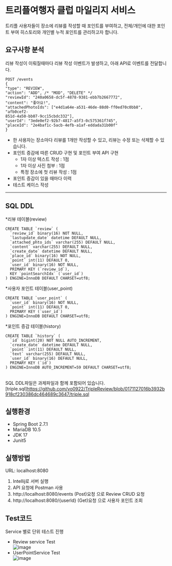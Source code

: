 # 트리플여행자 클럽 마일리지 서비스
트리플 사용자들이 장소에 리뷰를 작성할 때 포인트를 부여하고, 전체/개인에 대한 포인트 부여 히스토리와 개인별
누적 포인트를 관리하고자 합니다.
## 요구사항 분석
리뷰 작성이 이뤄질때마다 리뷰 작성 이벤트가 발생하고, 아래 API로 이벤트를 전달합니다.
```
POST /events
{
"type": "REVIEW",
"action": "ADD", /* "MOD", "DELETE" */
"reviewId": "240a0658-dc5f-4878-9381-ebb7b2667772",
"content": "좋아요!",
"attachedPhotoIds": ["e4d1a64e-a531-46de-88d0-ff0ed70c0bb8", "afb0cef2-
851d-4a50-bb07-9cc15cbdc332"],
"userId": "3ede0ef2-92b7-4817-a5f3-0c575361f745",
"placeId": "2e4baf1c-5acb-4efb-a1af-eddada31b00f"
}

```
+ 한 사용자는 장소마다 리뷰를 1개만 작성할 수 있고, 리뷰는 수정 또는 삭제할 수 있습니다.
+ 포인트 증감에 따른 CRUD 구현 및 포인트 부여 API 구현
  + 1자 이상 텍스트 작성 : 1점
  + 1자 이상 사진 첨부 : 1점
  + 특정 장소에 첫 리뷰 작성 : 1점
+ 포인트 증감이 있을 때마다 이력
+ 테스트 케이스 작성
--------------------------------------------------------------------------------------
## SQL DDL
*리뷰 테이블(review)
```
CREATE TABLE `review` (
  `review_id` binary(16) NOT NULL,
  `lastupdate_date` datetime DEFAULT NULL,
  `attached_phto_ids` varchar(255) DEFAULT NULL,
  `content` varchar(255) DEFAULT NULL,
  `create_date` datetime DEFAULT NULL,
  `place_id` binary(16) NOT NULL,
  `point` int(11) DEFAULT 0,
  `user_id` binary(16) NOT NULL,
  PRIMARY KEY (`review_id`),
  KEY `pointSearchIdx` (`user_id`)
) ENGINE=InnoDB DEFAULT CHARSET=utf8;
```
*사용자 포인트 테이블(user_point)
```
CREATE TABLE `user_point` (
  `user_id` binary(16) NOT NULL,
  `point` int(11) DEFAULT 0,
  PRIMARY KEY (`user_id`)
) ENGINE=InnoDB DEFAULT CHARSET=utf8;
```
*포인트 증감 테이블(history)
```
CREATE TABLE `history` (
  `id` bigint(20) NOT NULL AUTO_INCREMENT,
  `create_date` datetime DEFAULT NULL,
  `point` int(11) DEFAULT NULL,
  `text` varchar(255) DEFAULT NULL,
  `user_id` binary(16) DEFAULT NULL,
  PRIMARY KEY (`id`)
) ENGINE=InnoDB AUTO_INCREMENT=59 DEFAULT CHARSET=utf8;
```
<br/>SQL DDL파일은 과제파일과 함께 포함되어 있습니다. [triple.sql]https://github.com/vo0922/TripleReview/blob/0171127016b3932b918cf230386dc464689c3647/triple.sql
## 실행환경
+ Spring Boot 2.7.1
+ MariaDB 10.5
+ JDK 17
+ Junit5
## 실행방법
URL: localhost:8080
1. Intellij로 서버 실행
2. API 요청에 Postman 사용
3. http://localhost:8080/events (Post)요청 으로 Review CRUD 요청
4. http://localhost:8080/{userId} (Get)요청 으로 사용자 포인트 조회
## Test코드
Service 별로 단위 테스트 진행
* Review service Test<br/>
![image](https://user-images.githubusercontent.com/71069665/178142085-668d710e-73fc-4637-9897-f6ccfa916761.png)
* UserPointService Test<br/>
![image](https://user-images.githubusercontent.com/71069665/178142112-827c514b-0e03-4266-98a8-be36b26b3e6e.png)


